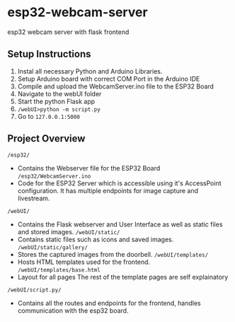 # esp32-webcam-server
esp32 webcam server with flask frontend

## Setup Instructions
1. Instal all necessary Python and Arduino Libraries.
2. Setup Arduino board with correct COM Port in the Arduino IDE
3. Compile and upload the WebcamServer.ino file to the ESP32 Board
4. Navigate to the webUI folder
5. Start the python Flask app
6. `/webUI>python -m script.py`
7. Go to `127.0.0.1:5000`

## Project Overview
`/esp32/`
- Contains the Webserver file for the ESP32 Board
`/esp32/WebcamServer.ino`
- Code for the ESP32 Server which is accessible using it's AccessPoint configuration. It has multiple endpoints for image capture and livestream.

`/webUI/`
- Contains the Flask webserver and User Interface as well as static files and stored images.
`/webUI/static/`
- Contains static files such as icons and saved images.
`/webUI/static/gallery/`
- Stores the captured images from the doorbell.
`/webUI/templates/`
- Hosts HTML templates used for the frontend.
`/webUI/templates/base.html`
- Layout for all pages
The rest of the template pages are self explainatory

`/webUI/script.py/`
- Contains all the routes and endpoints for the frontend, handles communication with the esp32 board.